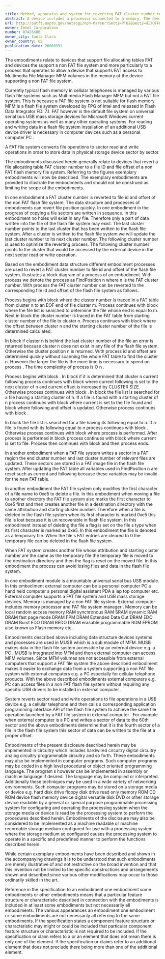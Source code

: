 ```yaml
---

title: Method, apparatus and system for reverting FAT cluster number to file ID and offset of non-FAT flash file system
abstract: A device includes a processor connected to a memory. The device further includes a module having a process. The module is integrated in a Multimedia File Manager (MFM). The process operates to allow an external computer access to MFM volumes in the memory. A method includes reverting a file allocating table (FAT) cluster number to a file ID and file offset of a non-FAT flash memory file system.
url: http://patft.uspto.gov/netacgi/nph-Parser?Sect1=PTO2&Sect2=HITOFF&p=1&u=%2Fnetahtml%2FPTO%2Fsearch-adv.htm&r=1&f=G&l=50&d=PALL&S1=07426606&OS=07426606&RS=07426606
owner: Intel Corporation
number: 07426606
owner_city: Santa Clara
owner_country: US
publication_date: 20060331
---
```

The embodiments relate to devices that support file allocating tables FAT and devices the support a non FAT file system and more particularly to a process that operates to allow a device that supports FAT access to Multimedia File Manager MFM volumes in the memory of the device supporting a non FAT file system.

Currently typical flash memory in cellular telephones is managed by various flash file systems such as Multimedia Flash Manager MFM but not a FAT file system. This is because a FAT file system is not suitable for flash memory. MFM is a flash file system developed by FPG of Intel and released in Flash Data Integrator FDI 7.1. FAT however is the default file system on universal serial bus USB mass storage devices for Microsoft Windows current operating systems as well as many other operating systems. For reading and writing data in a flash file system installation of an additional USB device driver is necessary in computer devices such as a personal computer PC .

A FAT file system converts file operations to sector read and write operations in order to store data in physical storage device sector by sector.

The embodiments discussed herein generally relate to devices that revert a file allocating table FAT cluster number to a file ID and file offset of a non FAT flash memory file system. Referring to the figures exemplary embodiments will now be described. The exemplary embodiments are provided to illustrate the embodiments and should not be construed as limiting the scope of the embodiments.

In one embodiment a FAT cluster number is reverted to file id and offset of the non FAT flash file system. The data structure and processes of embodiments can revert file position quickly. In one embodiment in the progress of copying a file sectors are written in sequence. In this embodiment no holes will exist in any file. Therefore only a part of data written into the file of the flash file system may exist. The last cluster number points to the last cluster that has been written to the flash file system. After a cluster is written to the flash file system we will update the last cluster number to its next cluster number. The following cluster number is used to optimize the reverting process. The following cluster number points to the cluster that would be accessed by the external device in the next sector read or write operation.

Based on the embodiment data structure different embodiment processes are used to revert a FAT cluster number to file id and offset of the flash file system. illustrates a block diagram of a process of an embodiment. With process we denote the process as FindPosition n where n is the FAT cluster number. With process the FAT cluster number can be reverted to the corresponding file id and offset of the flash file system as follows.

Process begins with block where the cluster number is traced in a FAT table from cluster n to an EOF end of file cluster m. Process continues with block where the file list is searched to determine the file whose end is equal to m. Next in block the cluster number is traced in the FAT table from starting cluster number of the file to cluster n. Process continues with block where the offset between cluster n and the starting cluster number of the file is determined calculated.

In block if cluster n is behind the last cluster number of the file an error is returned because cluster n does not exist in any file of the flash file system. Otherwise the cluster position n is returned. With process id and offset are determined quickly without scanning the whole FAT table to find the cluster n. However the larger the file is the more time is necessary to spend on process . The time complexity of process is O n .

Process begins with block . In block if it is determined that cluster n current following process continues with block where current following is set to the next cluster of n and current offset is increased by CLUSTER SIZE. Otherwise process continues with block . In block the file list is searched for a file having a starting cluster of n. If a file is found with a starting cluster of n process continues with block where current is set to the file found and block where following and offset is updated. Otherwise process continues with block .

In block the file list is searched for a file having its following equal to n. If a file is found with its following equal to n process continues with block . Otherwise process continues with block where process is performed. After process is performed in block process continues with block where current is set to file. Process then continues with block and then process ends.

In another embodiment when a FAT file system writes a sector in a FAT region the end cluster number and last cluster number of relevant files are updated. These sectors are stored in a FAT image file in the flash file system. After updating the FAT table all variables used in FindPosition n are reset such as current and following because these variables may be invalid for the new FAT table.

In another embodiment the FAT file system only modifies the first character of a file name to 0xe5 to delete a file. In this embodiment when moving a file to another directory the FAT file system also marks the first character to 0xe5 first and then creates another file in a destination directory with the same attribution and starting cluster number. Therefore when a file is deleted in the flash file system when its first character is marked 0xe5 this file is lost because it is un recoverable in flash file system. In this embodiment instead of deleting the file a flag is set on the file s type when its first character is marked as 0xe5. In this embodiment the file is denoted as a temporary file. When the file s FAT entries are cleared to 0 the temporary file can be deleted in the flash file system.

When FAT system creates another file whose attribution and starting cluster number are the same as the temporary file the temporary file is moved to the destination directory and then the flag is reset on the moved file. In this embodiment the process can avoid losing files and data in the flash file system.

In one embodiment module is a mountable universal serial bus USB module. In this embodiment external computer can be a personal computer PC a hand held computer a personal digital assistant PDA a lap top computer etc. External computer supports a FAT file system and USB mass storage devices. Memory is managed by a non FAT file system. External computer includes memory processor and FAT file system manager . Memory can be local random access memory RAM synchronous RAM SRAM dynamic RAM DRAM fast page mode DRAM FPM DRAM Extended Data Out DRAM EDO DRAM Burst EDO DRAM BEDO DRAM erasable programmable ROM EPROM also known as Flash memory etc.

Embodiments described above including data structure devices systems and processes are used in MUSB which is a sub module of MFM. MUSB makes data in the flash file system accessible by an external device e.g. a PC . MUSB is integrated into MFM and then external computer can access MFM volumes. Since MFM volumes are not accessible from external computers that support a FAT file system the above described embodiment makes it easier to exchange data from a system supporting a non FAT file system with external computers e.g. a PC especially for cellular telephone products. With the above described embodiments external computers e.g. PC can access files in a non FAT flash file system without requiring any specific USB drivers to be installed in external computer .

System reverts sector read and write operations to file operations in a USB device e.g. a cellular telephone and then calls a corresponding application programming interface API of the flash file system to achieve the same file operation launched by a FAT file system in external computer . For example when external computer is a PC and writes a sector of data to the 60th sector and the above embodiments determine that it is the fourth sector of a file in the flash file system this sector of data can be written to the file at a proper offset.

Embodiments of the present disclosure described herein may be implemented in circuitry which includes hardwired circuitry digital circuitry analog circuitry programmable circuitry and so forth. These embodiments may also be implemented in computer programs. Such computer programs may be coded in a high level procedural or object oriented programming language. The program s however can be implemented in assembly or machine language if desired. The language may be compiled or interpreted. Additionally these techniques may be used in a wide variety of networking environments. Such computer programs may be stored on a storage media or device e.g. hard disk drive floppy disk drive read only memory ROM CD ROM device flash memory device digital versatile disk DVD or other storage device readable by a general or special purpose programmable processing system for configuring and operating the processing system when the storage media or device is read by the processing system to perform the procedures described herein. Embodiments of the disclosure may also be considered to be implemented as a machine readable or machine recordable storage medium configured for use with a processing system where the storage medium so configured causes the processing system to operate in a specific and predefined manner to perform the functions described herein.

While certain exemplary embodiments have been described and shown in the accompanying drawings it is to be understood that such embodiments are merely illustrative of and not restrictive on the broad invention and that this invention not be limited to the specific constructions and arrangements shown and described since various other modifications may occur to those ordinarily skilled in the art.

Reference in the specification to an embodiment one embodiment some embodiments or other embodiments means that a particular feature structure or characteristic described in connection with the embodiments is included in at least some embodiments but not necessarily all embodiments. The various appearances an embodiment one embodiment or some embodiments are not necessarily all referring to the same embodiments. If the specification states a component feature structure or characteristic may might or could be included that particular component feature structure or characteristic is not required to be included. If the specification or claim refers to a or an element that does not mean there is only one of the element. If the specification or claims refer to an additional element that does not preclude there being more than one of the additional element.

